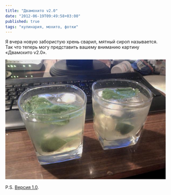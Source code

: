 ```yaml
---
title: "Двамохито v2.0"
date: "2012-06-19T09:49:58+03:00"
published: true
tags: "кулинария, мохито, фотки"
---
```


Я вчера новую забористую хрень сварил, мятный сироп называется. Так что теперь могу представить вашему вниманию картину
&laquo;Двамохито v2.0&raquo;.

![Двамохито v2.0](/images/photos/two-mojito-2.jpg "Двамохито v2.0")

P.S. [Версия 1.0](/post/twomojito).
